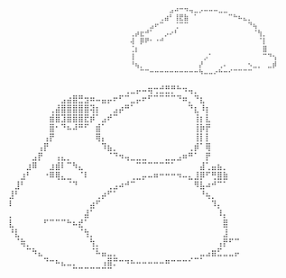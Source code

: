                                   ⠀⠀⠀⠀⠀⠀⠀⠀⣠⠴⠒⠲⢤⣀⡠⠤⠤⠤⣀⣀⠀⠀⠀⠀⠀⠀⠀⠀⠀⠀
                                  ⠀⠀⠀⠀⠀⠀⢀⣴⠃⢸⣟⣷⠀⠁⠀⠀⠀⠀⠀⠀⠉⠓⠦⣄⡀⠀⠀⠀⠀⠀
                                  ⠀⠀⠀⠀⣠⠖⠉⠀⠀⢈⠉⠉⠀⠀⠀⠀⠀⠀⠀⠀⠀⠀⠀⠀⠙⢦⠀⠀⠀⠀
                                  ⢀⡴⣖⠚⠁⠀⠀⡠⠔⠃⠀⠀⠀⠀⠀⠀⠀⠀⠀⠀⠀⠀⠀⠀⠀⠈⢳⡀⠀⠀
                                  ⢼⠀⡿⠟⠂⠐⠚⠀⠀⠀⠀⠀⠀⠀⠀⠀⠀⠀⠀⠀⠀⠀⠀⠀⠀⠀⠈⡇⠀⠀
                                  ⢈⡆⠀⠀⠀⠀⠀⠀⠀⠀⠀⠀⠀⠀⠀⠀⠀⠀⠀⠀⠀⠀⠀⠀⠀⠀⠀⣿⠀⠀
                                  ⢸⠀⠀⠀⠀⠀⠀⠀⠀⠀⠀⠀⠀⠀⠀⡠⠁⠀⠀⠀⠀⠀⠀⠀⠀⠀⠀⠉⠙⢢
                                  ⠘⢦⡀⠀⠀⠀⠀⠀⠀⠀⠀⠀⠀⠀⡜⠀⠀⠀⢀⠄⠀⠀⠀⠀⠢⣀⡀⠀⣀⡾
                                  ⠀⠀⠉⠉⠒⠒⠒⠒⠒⠒⠒⠒⠒⠒⠳⠤⠤⠔⠓⠒⠊⠉⠉⠉⠉⠀⠀⠀⠀


⠀⠀⠀⠀⠀⠀⠀⠀⠀⠀⠀⠀⠀⠀⠀⠀⠀⠀⠀⠀⢀⣀⡤⠤⢶⢒⣚⣛⡛⠓⠲⢤⡀⠀⠀⠀⠀⠀⠀⠀
⠀⠀⠀⠀⠀⠀⠀⠀⠀⣠⣴⣿⣛⣲⠶⠤⣤⡤⠖⠋⠉⣀⡤⠖⠋⠉⠉⠉⠉⠙⠶⡀⠙⣆⠀⠀⠀⠀⠀⠀
⠀⠀⠀⠀⠀⠀⠀⢀⣼⣿⣿⣿⣿⣿⢽⡆⠀⠀⣠⡴⠛⠁⠀⠀⠀⠀⠀⠀⠀⠀⠀⠙⣆⠸⡆⠀⠀⠀⠀⠀
⠀⠀⠀⠀⠀⠀⠀⣾⣿⣹⣿⣿⣿⣟⡾⠁⣠⠞⠉⠀⠀⠀⠀⠀⠀⠀⠀⠀⠀⠀⠀⠀⢸⡆⣇⠀⠀⠀⠀⠀
⠀⠀⠀⠀⠀⠀⠀⣿⠂⠙⠦⠼⠛⠋⠀⣾⠁⠀⠀⠀⠀⠀⠀⠀⠀⠀⠀⠀⠀⠀⠀⠀⢸⡷⡟⠀⠀⠀⠀⠀
⠀⠀⠀⠀⠀⠀⢠⡟⠀⠀⠀⠀⠀⠀⠀⢿⡄⠀⠀⠀⠀⠀⠀⠀⠀⠀⠀⠀⠀⠀⠀⠀⢸⡇⡇⠀⠀⠀⠀⠀
⠀⠀⠀⠀⠀⢠⡟⠀⠀⠀⠀⠀⠀⠀⠀⠀⠹⣦⡀⠀⠀⠀⠀⠀⠀⠀⠀⠀⠀⠀⠀⢀⡾⠁⢿⠀⠀⠀⠀⠀
⠀⠀⠀⠀⣠⡟⠀⠀⢠⣄⡀⠀⠀⠀⠀⠀⠀⠈⠙⠲⢤⣀⣀⣀⠀⠀⠀⣀⣀⣠⠶⠛⠁⠀⡟⠀⠀⠀⠀⠀
⠀⠀⠀⣰⠿⠀⠀⣰⣾⠇⠉⠳⣄⠀⠀⠀⠀⠀⠀⠀⠀⠀⠉⠉⠉⠉⠉⠉⠁⠀⠀⠀⠀⣼⢁⣤⣦⡀⠀⠀
⠀⠀⣰⠃⠀⠀⠐⠿⢿⣄⣀⠀⠈⠇⠀⠀⠀⠀⠀⠀⠀⢀⣀⡤⠤⠶⠒⠒⠒⠲⠤⣄⣸⡿⠋⢛⣿⣷⠀⠀
⠀⣸⠃⠀⠀⠀⠀⠀⠀⠀⠈⠙⠀⠀⠀⠀⠀⢀⣠⠴⠚⠉⠀⠀⠀⠀⠀⠀⠀⠀⠀⠀⠻⣧⠴⠚⠉⠁⠀⠀
⣸⠃⠀⠀⠀⠀⠀⠀⠀⠀⠀⠀⠀⠀⠀⢀⡴⠋⠁⠀⠀⠀⠀⠀⠀⠀⠀⠀⠀⠀⠀⠀⠀⠘⢦⡀⠀⠀⠀⠀
⠇⠀⠀⠀⠀⠀⠀⠀⠀⠀⠀⠀⠀⠀⣴⠋⠀⠀⠀⠀⠀⠀⠀⠀⠀⠀⠀⠀⠀⠀⠀⠀⠀⠀⠀⠹⡄⠀⠀⠀
⡀⠀⠀⠀⠀⠀⠀⠀⠀⠀⠀⠀⠀⣼⠁⠀⠀⠀⠀⠀⠀⠀⠀⠀⠀⠀⠀⠀⠀⠀⠀⠀⠀⠀⠀⠀⠸⡄⠀⠀
⣇⠀⠀⠀⠀⠀⠋⠉⠉⠉⠓⠦⣞⠁⠀⠀⠀⠀⠀⠀⠀⠀⠀⠀⠀⠀⠀⠀⠀⠀⠀⠀⠀⠀⠀⠀⠀⣿⠀⠀
⠘⣇⠀⠀⠀⠀⠀⠀⠀⠀⠀⠀⠈⢳⡀⠀⠀⠀⠀⠀⠀⠀⠀⠀⠀⠀⠀⠀⠀⠀⠀⠀⠀⠀⠀⠀⠀⣸⠀⠀
⠀⠈⢷⡀⠀⠀⠀⠀⠀⠀⠀⠀⠀⠀⢳⡀⠀⠀⠀⠀⠀⠀⠀⠀⠀⠀⠀⠀⠀⠀⠀⠀⠀⠀⠀⠀⢠⡟⠋⠉
⠀⠀⠀⠉⠳⣄⠀⠀⠀⠀⠀⠀⠀⠀⠈⠧⣤⣀⡀⠀⠀⠀⠀⠀⠀⠀⠀⠀⠀⠀⠀⠀⠀⣀⣠⣶⣋⣀⣀⡤
⠀⠀⠀⠀⠀⠀⠙⠒⠦⣄⣀⡀⠀⠀⠀⠀⢠⣿⡛⠒⠲⠦⠤⠤⠤⠤⠤⠶⠒⠒⠒⠊⠉⠁⠀⠀⠀⠀⠀⠀
⠀⠀⠀⠀⠀⠀⠀⠀⠀⠀⠀⠉⠉⠉⠉⠉⠉⠉⠀⠀⠀⠀⠀⠀⠀⠀
